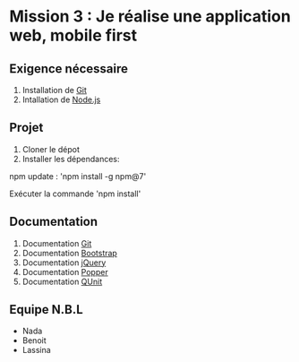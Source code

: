 # Mission 3 : Je réalise une application web, mobile first

## Exigence nécessaire

1. Installation de [Git](https://git-scm.com/downloads)
2. Intallation de [Node.js](https://nodejs.org/en/download/)

## Projet

1. Cloner le dépot
2. Installer les dépendances:

<p>npm update : 'npm install -g npm@7'</p>
<p>Exécuter la commande 'npm install'</p>

## Documentation

1. Documentation [Git](https://git-scm.com/book/en/v2)
2. Documentation [Bootstrap](https://getbootstrap.com/docs/4.5/getting-started/introduction/)
3. Documentation [jQuery](https://api.jquery.com/)
4. Documentation [Popper](https://popper.js.org/docs/v2/)
5. Documentation [QUnit](https://qunitjs.com/intro/#in-the-browser)

## Equipe N.B.L

* Nada
* Benoit
* Lassina
